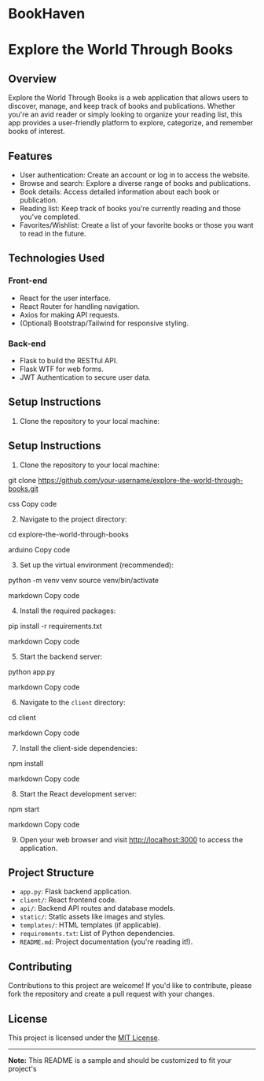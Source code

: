 # BookHaven
# Explore the World Through Books

## Overview

Explore the World Through Books is a web application that allows users to discover, manage, and keep track of books and publications. Whether you're an avid reader or simply looking to organize your reading list, this app provides a user-friendly platform to explore, categorize, and remember books of interest.

## Features

- User authentication: Create an account or log in to access the website.
- Browse and search: Explore a diverse range of books and publications.
- Book details: Access detailed information about each book or publication.
- Reading list: Keep track of books you're currently reading and those you've completed.
- Favorites/Wishlist: Create a list of your favorite books or those you want to read in the future.

## Technologies Used

### Front-end

- React for the user interface.
- React Router for handling navigation.
- Axios for making API requests.
- (Optional) Bootstrap/Tailwind for responsive styling.

### Back-end

- Flask to build the RESTful API.
- Flask WTF for web forms.
- JWT Authentication to secure user data.

## Setup Instructions

1. Clone the repository to your local machine:

## Setup Instructions

1. Clone the repository to your local machine:

git clone https://github.com/your-username/explore-the-world-through-books.git

css
Copy code

2. Navigate to the project directory:

cd explore-the-world-through-books

arduino
Copy code

3. Set up the virtual environment (recommended):

python -m venv venv
source venv/bin/activate

markdown
Copy code

4. Install the required packages:

pip install -r requirements.txt

markdown
Copy code

5. Start the backend server:

python app.py

markdown
Copy code

6. Navigate to the `client` directory:

cd client

markdown
Copy code

7. Install the client-side dependencies:

npm install

markdown
Copy code

8. Start the React development server:

npm start

markdown
Copy code

9. Open your web browser and visit [http://localhost:3000](http://localhost:3000) to access the application.

## Project Structure

- `app.py`: Flask backend application.
- `client/`: React frontend code.
- `api/`: Backend API routes and database models.
- `static/`: Static assets like images and styles.
- `templates/`: HTML templates (if applicable).
- `requirements.txt`: List of Python dependencies.
- `README.md`: Project documentation (you're reading it!).

## Contributing

Contributions to this project are welcome! If you'd like to contribute, please fork the repository and create a pull request with your changes.

## License

This project is licensed under the [MIT License](LICENSE).

---

**Note:** This README is a sample and should be customized to fit your project's